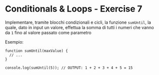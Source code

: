 # Conditionals & Loops - Exercise 7
Implementare, tramite blocchi condizionali e cicli, la funzione `sumUntil`, la quale, dato in input un valore, effettua la somma di tutti i numeri che vanno da `1` fino al valore passato come parametro

Esempio:
```
function sumUntil(maxValue) {
  // ...
}

console.log(sumUntil(5)); // OUTPUT: 1 + 2 + 3 + 4 + 5 = 15
```